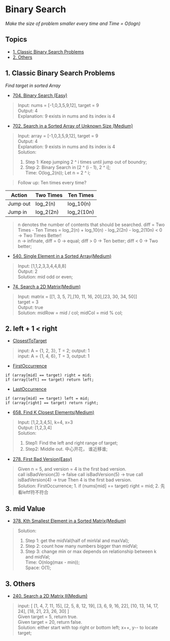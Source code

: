 # Binary Search 
*Make the size of problem smaller every time and Time = O(logn)*

## Topics
* [1. Classic Binary Search Problems](#1-classic-bianry-search-problems)  
* [2. Others](#2-others)

## 1. Classic Binary Search Problems
*Find target in sorted Array*  

* [704. Binary Search (Easy)](https://leetcode.com/problems/binary-search/)  
> Input: nums = [-1,0,3,5,9,12], target = 9   
> Output: 4   
> Explanation: 9 exists in nums and its index is 4    

* [702. Search in a Sorted Array of Unknown Size (Medium)](https://leetcode.com/problems/search-in-a-sorted-array-of-unknown-size/) 
> Input: array = [-1,0,3,5,9,12], target = 9  
> Output: 4  
> Explanation: 9 exists in nums and its index is 4  
> Solution:   
> 1. Step 1: Keep jumping 2 ^ i times until jump out of boundry;  
> 2. Step 2: Binary Search in [2 ^ (i - 1), 2 ^ i];   
> Time: O(log_2(n)); Let n = 2 ^ i;  
  
  
> Follow up: Ten times every time?   

Action | Two Times | Ten Times  
------------ | ------------ | -------------  
Jump out | log_2(n) | log_10(n)   
Jump in | log_2(2n) |  log_2(10n)  
> n denotes the number of contents that should be searched. 
> diff = Two Times - Ten Times = log_2(n) + log_10(n) - log_2(2n) - log_2(10n)  < 0  -> Two Times Better!  
> n -> infinate, diff = 0 ->  equal; diff > 0 -> Ten better; diff < 0 -> Two better;  


* [540. Single Element in a Sorted Array(Medium)](https://leetcode.com/problems/single-element-in-a-sorted-array/)   
> Input: [1,1,2,3,3,4,4,8,8]  
> Output: 2  
> Solution: mid odd or even;  

* [74. Search a 2D Matrix(Medium)](https://leetcode.com/problems/search-a-2d-matrix/)   
> Input: matrix = [[1,   3,  5,  7],[10, 11, 16, 20],[23, 30, 34, 50]]    
> target = 3  
> Output: true  
> Solution: midRow = mid / col; midCol = mid % col;  


## 2. left + 1 < right  

* [ClosestToTarget](https://github.com/EhomeBurning/Leetcode_Java/blob/master/Tags/Binary%20Search/ClosestInSortedArray.java)
> input: A = {1, 2, 3}, T = 2; output: 1   
> input: A = {1, 4, 6}, T = 3, output: 1   

* [FirstOccurrence](https://github.com/EhomeBurning/Leetcode_Java/blob/master/Tags/Binary%20Search/FirstOccurrence.java)
```
if (array[mid] == target) right = mid;
if (array[left] == target) return left; 
```

* [LastOccurrence](https://github.com/EhomeBurning/Leetcode_Java/blob/master/Tags/Binary%20Search/LastOccurrence.java)
```
if (array[mid] == target) left = mid;
if (array[right] == target) return right; 
```

* [658. Find K Closest Elements(Medium)](https://leetcode.com/problems/find-k-closest-elements/)
> Input: [1,2,3,4,5], k=4, x=3  
> Output: [1,2,3,4]  
> Solution:   
> 1. Step1: Find the left and right range of target;  
> 2. Step2: Middle out. 中心开花， 谁近移谁;   


* [278. First Bad Version(Easy)](https://leetcode.com/problems/first-bad-version/)  
> Given n = 5, and version = 4 is the first bad version.  
> call isBadVersion(3) -> false
> call isBadVersion(5) -> true
> call isBadVersion(4) -> true
> Then 4 is the first bad version.  
> Solution: FirstOccurrence; 1. if (nums[mid] == target) right = mid;  2. 先看leftf符不符合      


## 3. mid Value
* [378. Kth Smallest Element in a Sorted Matrix(Medium)](https://leetcode.com/problems/kth-smallest-element-in-a-sorted-matrix/)
> Solution:   
> 1. Step 1: get the midVal(half of minVal and maxVal);   
> 2. Step 2: count how many numbers bigger than midVal;   
> 3. Step 3: change min or max depends on relationship between k and midVal;  
> Time: O(nlog(max - min));  
> Space: O(1);  


## 3. Others

* [240. Search a 2D Matrix II(Medium)](https://leetcode.com/problems/search-a-2d-matrix-ii/)  
> input: [
[1,   4,  7, 11, 15],
[2,   5,  8, 12, 19],
[3,   6,  9, 16, 22],
[10, 13, 14, 17, 24],
[18, 21, 23, 26, 30]
]  
> Given target = 5, return true.  
> Given target = 20, return false.  
> Solution: either start with top right or bottom left; x++, y-- to locate target;  












